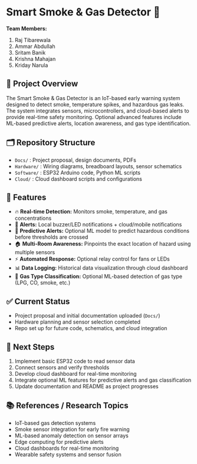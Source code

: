 # Smart Smoke & Gas Detector 🚨

**Team Members:**

1. Raj Tibarewala
2. Ammar Abdullah
3. Sritam Banik
4. Krishna Mahajan
5. Kriday Narula

## 📄 Project Overview

The Smart Smoke & Gas Detector is an IoT-based early warning system designed to detect smoke, temperature spikes, and hazardous gas leaks. The system integrates sensors, microcontrollers, and cloud-based alerts to provide real-time safety monitoring. Optional advanced features include ML-based predictive alerts, location awareness, and gas type identification.

## 🗂️ Repository Structure

* `Docs/` : Project proposal, design documents, PDFs
* `Hardware/` : Wiring diagrams, breadboard layouts, sensor schematics
* `Software/` : ESP32 Arduino code, Python ML scripts
* `Cloud/` : Cloud dashboard scripts and configurations

## 🌟 Features

* 🔥 **Real-time Detection:** Monitors smoke, temperature, and gas concentrations
* 📡 **Alerts:** Local buzzer/LED notifications + cloud/mobile notifications
* 🤖 **Predictive Alerts:** Optional ML model to predict hazardous conditions before thresholds are crossed
* 🏠 **Multi-Room Awareness:** Pinpoints the exact location of hazard using multiple sensors
* ⚡ **Automated Response:** Optional relay control for fans or LEDs
* 📊 **Data Logging:** Historical data visualization through cloud dashboard
* 🧪 **Gas Type Classification:** Optional ML-based detection of gas type (LPG, CO, smoke, etc.)

## ✅ Current Status

* Project proposal and initial documentation uploaded (`Docs/`)
* Hardware planning and sensor selection completed
* Repo set up for future code, schematics, and cloud integration

## 🚀 Next Steps

1. Implement basic ESP32 code to read sensor data
2. Connect sensors and verify thresholds
3. Develop cloud dashboard for real-time monitoring
4. Integrate optional ML features for predictive alerts and gas classification
5. Update documentation and README as project progresses

## 📚 References / Research Topics

* IoT-based gas detection systems
* Smoke sensor integration for early fire warning
* ML-based anomaly detection on sensor arrays
* Edge computing for predictive alerts
* Cloud dashboards for real-time monitoring
* Wearable safety systems and sensor fusion
